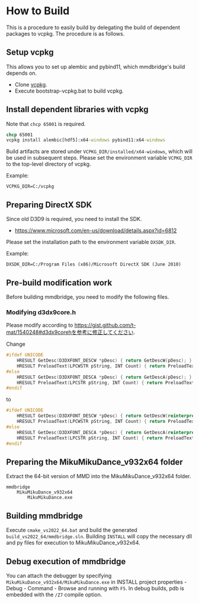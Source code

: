 # How to Build

This is a procedure to easily build by delegating the build of dependent packages to vcpkg.
The procedure is as follows.

## Setup vcpkg

This allows you to set up alembic and pybind11, which mmdbridge's build depends on.

* Clone [vcpkg](https://github.com/Microsoft/vcpkg).
* Execute bootstrap-vcpkg.bat to build vcpkg.

## Install dependent libraries with vcpkg

Note that `chcp 65001` is required.

```cmd
chcp 65001
vcpkg install alembic[hdf5]:x64-windows pybind11:x64-windows
```

Build artifacts are stored under `VCPKG_DIR/installed/x64-windows`, which will be used in subsequent steps.
Please set the environment variable `VCPKG_DIR` to the top-level directory of vcpkg.

Example:

```properties
VCPKG_DIR=C:/vcpkg
```

## Preparing DirectX SDK

Since old D3D9 is required, you need to install the SDK.

* <https://www.microsoft.com/en-us/download/details.aspx?id=6812>

Please set the installation path to the environment variable `DXSDK_DIR`.

Example:

```properties
DXSDK_DIR=C:/Program Files (x86)/Microsoft DirectX SDK (June 2010)
```

## Pre-build modification work

Before building mmdbridge, you need to modify the following files.

### Modifying d3dx9core.h

Please modify according to <https://gist.github.com/t-mat/1540248#d3dx9corehを参考に修正してください>.

Change

```cpp
#ifdef UNICODE
    HRESULT GetDesc(D3DXFONT_DESCW *pDesc) { return GetDescW(pDesc); }
    HRESULT PreloadText(LPCWSTR pString, INT Count) { return PreloadTextW(pString, Count); }
#else
    HRESULT GetDesc(D3DXFONT_DESCA *pDesc) { return GetDescA(pDesc); }
    HRESULT PreloadText(LPCSTR pString, INT Count) { return PreloadTextA(pString, Count); }
#endif
```

to

```cpp
#ifdef UNICODE
    HRESULT GetDesc(D3DXFONT_DESCW *pDesc) { return GetDescW(reinterpret_cast<ID3DXFont*>(this), pDesc); }
    HRESULT PreloadText(LPCWSTR pString, INT Count) { return PreloadTextW(reinterpret_cast<ID3DXFont*>(this), pString, Count); }
#else
    HRESULT GetDesc(D3DXFONT_DESCA *pDesc) { return GetDescA(reinterpret_cast<ID3DXFont*>(this), pDesc); }
    HRESULT PreloadText(LPCSTR pString, INT Count) { return PreloadTextA(reinterpret_cast<ID3DXFont*>(this), pString, Count); }
#endif
```

## Preparing the MikuMikuDance_v932x64 folder

Extract the 64-bit version of MMD into the MikuMikuDance_v932x64 folder.

```text
mmdbridge
    MikuMikuDance_v932x64
        MikuMikuDance.exe
```

## Building mmdbridge

Execute `cmake_vs2022_64.bat` and build the generated `build_vs2022_64/mmdbridge.sln`. Building `INSTALL` will copy the necessary dll and py files for execution to MikuMikuDance_v932x64.

## Debug execution of mmdbridge

You can attach the debugger by specifying `MikuMikuDance_v932x64/MikuMikuDance.exe` in INSTALL project properties - Debug - Command - Browse and running with `F5`. In debug builds, pdb is embedded with the `/Z7` compile option.
